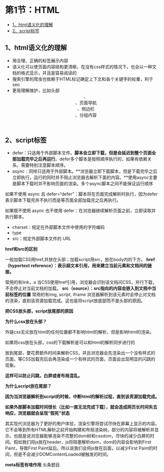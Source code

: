 # 第1节：HTML

<!-- toc -->

- [1、html语义化的理解](#1、html语义化的理解)
- [2、script标签](#2、script标签)

<!-- tocstop -->



## 1、html语义化的理解

- 用合理、正确的标签展示内容
- 语义化可以使页面内容结构更清晰，在没有css样式的情况下，也会以一种文档的格式显示，并且是容易阅读的
- 搜索引擎的爬虫也依赖于HTML标记确定上下文和各个关键字的权重，利于seo
- 更易理解维护，比如头部<header>、<footer>、页面导航<nav>、侧边栏<aside>、分组内容<section>



## 2、script标签

- defer：只适用于外部脚本文件。**脚本会立即下载，但是会延迟到整个页面全部加载完毕之后再运行**。defer多个脚本是按照顺序执行的，如果有依赖关系，需要特别注意脚本顺序。
- async：同样只适用于外部脚本。**浏览器立即下载脚本，但是下载完毕之后立即执行，运行的同时并不阻止浏览器去解析下面的内容。**使用async主要是脚本下载时并不影响页面的渲染。多个async脚本之间不能保证运行顺序

如果不使用 async 且 defer=“defer”：脚本将在页面完成解析时执行，因为defer表示脚本下载完并不执行而是等页面全部加载完之后再执行。

如果既不使用 async 也不使用 defer：在浏览器继续解析页面之前，立即读取并执行脚本。

- charset：规定在外部脚本文件中使用的字符编码
- type
- src：规定外部脚本文件的 URL





**href和src的区别**

 一般加载CSS用href,并放在头部；加载script用src，放在body内的下方。 **href（hypertext reference）：表示超文本引用，用来建立当前元素和文档间的链接。**

常用的有link，a 当CSS使用href引用，浏览器会识别该文档问CSS，并行下载，不会停止对当前文档的加载。 **src（source）：src指向的内容会嵌入到文档中当前标签的位置** 常用的有img, script, iframe 浏览器解析到该元素时会停止对文档的渲染，直到该资源加载完成。这也是将script放底部而不是头部的原因。





**把CSS放头部，script放尾部的原因**

**为什么css放在头部？**

外链css无论放在html的任何位置都不影响html的解析，但是影响html的渲染。

如果将css放在头部，css的下载解析是可以和html的解析同步进行的

放到尾部，要花费额外时间来解析CSS，并且浏览器会先渲染出一个没有样式的页面，等CSS加载完后会再渲染成一个有样式的页面，页面会出现明显的闪跳的现象。

**这样可以防止闪跳，白屏或者布局混乱。**

**为什么script放在尾部？**

**因为当浏览器解析到script的时候，中断html的解析过程，直到该资源加载完成。**

**如果外部脚本加载时间很长（比如一直无法完成下载），就会造成网页长时间失去响应，浏览器就会呈现“假死”状态**

其实现代浏览器为了更好的用户体验，渲染引擎将尝试尽快在屏幕上显示的内容。它不会等到所有HTML解析之前开始构建和布局渲染树。部分的内容将被解析并显示。也就是说浏览器能够渲染不完整的dom树和cssdom，尽快的减少白屏的时间。假如我们将js放在header，js将阻塞解析dom，dom的内容会影响到First Paint，导致First Paint延后。所以说我们会将js放在后面，以减少First Paint的时间，但是不会减少DOMContentLoaded被触发的时间。



**meta标签有啥作用** 头条题目




